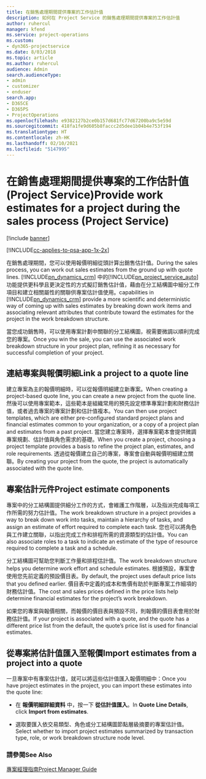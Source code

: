 ```yaml
---
title: 在銷售處理期間提供專案的工作估計值
description: 如何在 Project Service 的銷售處理期間提供專案的工作估計值
author: ruhercul
manager: kfend
ms.service: project-operations
ms.custom:
- dyn365-projectservice
ms.date: 8/03/2018
ms.topic: article
ms.author: ruhercul
audience: Admin
search.audienceType:
- admin
- customizer
- enduser
search.app:
- D365CE
- D365PS
- ProjectOperations
ms.openlocfilehash: e9382127b2ce0b157d681fc77d67200ba9c5e59d
ms.sourcegitcommit: 418fa1fe9d605b8faccc2d5dee1b04b4e753f194
ms.translationtype: HT
ms.contentlocale: zh-HK
ms.lasthandoff: 02/10/2021
ms.locfileid: "5147995"
---
```

# <a name="provide-work-estimates-for-a-project-during-the-sales-process-project-service"></a><span data-ttu-id="20fc6-103">在銷售處理期間提供專案的工作估計值 (Project Service)</span><span class="sxs-lookup"><span data-stu-id="20fc6-103">Provide work estimates for a project during the sales process (Project Service)</span></span>

[!include [banner](../includes/psa-now-project-operations.md)]

[!INCLUDE[cc-applies-to-psa-app-1x-2x](../includes/cc-applies-to-psa-app-1x-2x.md)]

<span data-ttu-id="20fc6-104">在銷售處理期間，您可以使用報價明細從頭計算出銷售估計值。</span><span class="sxs-lookup"><span data-stu-id="20fc6-104">During the sales process, you can work out sales estimates from the ground up with quote lines.</span></span> [!INCLUDE[pn_dynamics_crm](../includes/pn-dynamics-crm.md)] <span data-ttu-id="20fc6-105">中的[!INCLUDE[pn_project_service_auto](../includes/pn-project-service-auto.md)]功能提供更科學且更決定性的方式擬訂銷售估計值，藉由在分工結構圖中細分工作項目和建立相關屬性的關聯供專案估計值使用。</span><span class="sxs-lookup"><span data-stu-id="20fc6-105">capabilities in [!INCLUDE[pn_dynamics_crm](../includes/pn-dynamics-crm.md)] provide a more scientific and deterministic way of coming up with sales estimates by breaking down work items and associating relevant attributes that contribute toward the estimates for the project in the work breakdown structure.</span></span>  
  
 <span data-ttu-id="20fc6-106">當您成功銷售時，可以使用專案計劃中關聯的分工結構圖，視需要微調以順利完成您的專案。</span><span class="sxs-lookup"><span data-stu-id="20fc6-106">Once you win the sale, you can use the associated work breakdown structure in your project plan, refining it as necessary for successful completion of your project.</span></span>  
  
## <a name="link-a-project-to-a-quote-line"></a><span data-ttu-id="20fc6-107">連結專案與報價明細</span><span class="sxs-lookup"><span data-stu-id="20fc6-107">Link a project to a quote line</span></span>  
 <span data-ttu-id="20fc6-108">建立專案為主的報價明細時，可以從報價明細建立新專案。</span><span class="sxs-lookup"><span data-stu-id="20fc6-108">When creating a project-based quote line, you can create a new project from the quote line.</span></span> <span data-ttu-id="20fc6-109">然後可以使用專案範本，這些範本是組織常用的預先設定標準專案計劃和財務估計值，或者過去專案的專案計劃和估計值複本。</span><span class="sxs-lookup"><span data-stu-id="20fc6-109">You can then use project templates, which are either pre-configured standard project plans and financial estimates common to your organization, or a copy of a project plan and estimates from a past project.</span></span> <span data-ttu-id="20fc6-110">當您建立專案時，選擇專案範本會提供微調專案規劃、估計值與角色需求的基礎。</span><span class="sxs-lookup"><span data-stu-id="20fc6-110">When you create a project, choosing a project template provides a basis to refine the project plan, estimates, and role requirements.</span></span> <span data-ttu-id="20fc6-111">透過從報價建立自己的專案，專案會自動與報價明細建立關聯。</span><span class="sxs-lookup"><span data-stu-id="20fc6-111">By creating your project from the quote, the project is automatically associated with the quote line.</span></span>  
  
## <a name="project-estimate-components"></a><span data-ttu-id="20fc6-112">專案估計元件</span><span class="sxs-lookup"><span data-stu-id="20fc6-112">Project estimate components</span></span>  
 <span data-ttu-id="20fc6-113">專案中的分工結構圖提供細分工作的方式，會維護工作階層，以及指派完成每項工作所需的努力估計值。</span><span class="sxs-lookup"><span data-stu-id="20fc6-113">The work breakdown structure in a project provides a way to break down work into tasks, maintain a hierarchy of tasks, and assign an estimate of effort required to complete each task.</span></span> <span data-ttu-id="20fc6-114">您也可以將角色與工作建立關聯，以指出完成工作和排程所需的資源類型的估計值。</span><span class="sxs-lookup"><span data-stu-id="20fc6-114">You can also associate roles to a task to indicate an estimate of the type of resource required to complete a task and a schedule.</span></span>  
  
 <span data-ttu-id="20fc6-115">分工結構圖可幫助您判斷工作量和排程估計值。</span><span class="sxs-lookup"><span data-stu-id="20fc6-115">The work breakdown structure helps you determine work effort and schedule estimates.</span></span> <span data-ttu-id="20fc6-116">根據預設，專案會使用您先前定義的預設價目表。</span><span class="sxs-lookup"><span data-stu-id="20fc6-116">By default, the project uses default price lists that you defined earlier.</span></span> <span data-ttu-id="20fc6-117">價目表中定義的成本和售價有助於判斷專案工作細項的財務估計值。</span><span class="sxs-lookup"><span data-stu-id="20fc6-117">The cost and sales prices defined in the price lists help determine financial estimates for the project’s work breakdown.</span></span>  
  
 <span data-ttu-id="20fc6-118">如果您的專案與報價相關，而報價的價目表與預設不同，則報價的價目表會用於財務估計值。</span><span class="sxs-lookup"><span data-stu-id="20fc6-118">If your project is associated with a quote, and the quote has a different price list from the default, the quote’s price list is used for financial estimates.</span></span>  
  
## <a name="import-estimates-from-a-project-into-a-quote"></a><span data-ttu-id="20fc6-119">從專案將估計值匯入至報價</span><span class="sxs-lookup"><span data-stu-id="20fc6-119">Import estimates from a project into a quote</span></span>  
 <span data-ttu-id="20fc6-120">一旦專案中有專案估計值，就可以將這些估計值匯入報價明細中：</span><span class="sxs-lookup"><span data-stu-id="20fc6-120">Once you have project estimates in the project, you can import these estimates into the quote line:</span></span>  
  
-   <span data-ttu-id="20fc6-121">在 **報價明細詳細資料** 中，按一下 **從估計值匯入**。</span><span class="sxs-lookup"><span data-stu-id="20fc6-121">In **Quote Line Details**, click **Import from estimates**.</span></span> 

-   <span data-ttu-id="20fc6-122">選取要匯入依交易類型、角色或分工結構圖節點層級摘要的專案估計值。</span><span class="sxs-lookup"><span data-stu-id="20fc6-122">Select whether to import project estimates summarized by transaction type, role, or work breakdown structure node level.</span></span>  
  
### <a name="see-also"></a><span data-ttu-id="20fc6-123">請參閱</span><span class="sxs-lookup"><span data-stu-id="20fc6-123">See Also</span></span>  
 [<span data-ttu-id="20fc6-124">專案經理指南</span><span class="sxs-lookup"><span data-stu-id="20fc6-124">Project Manager Guide</span></span>](../psa/project-manager-guide.md)
